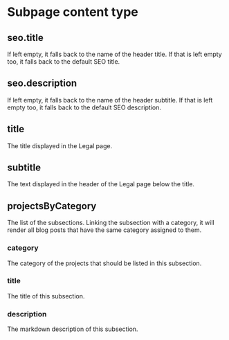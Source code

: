 # Subpage content type

## seo.title

If left empty, it falls back to the name of the header title. If that is left empty too, it falls back to the default SEO title.

## seo.description

If left empty, it falls back to the name of the header subtitle. If that is left empty too, it falls back to the default SEO description.

## title

The title displayed in the Legal page.

## subtitle

The text displayed in the header of the Legal page below the title.

## projectsByCategory

The list of the subsections. Linking the subsection with a category, it will render all blog posts that have the same category assigned to them.

### category

The category of the projects that should be listed in this subsection.

### title

The title of this subsection.

### description

The markdown description of this subsection.
